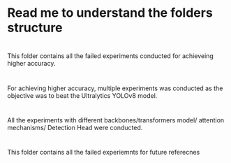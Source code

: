 # Read me to understand the folders structure

#
This folder contains all the failed experiments conducted for achieveing higher accuracy.
#
For achieving higher accuracy, multiple experiments was conducted as the objective was to beat the Ultralytics YOLOv8 model.
#
All the experiments with different backbones/transformers model/ attention mechanisms/ Detection Head were conducted.
#
This folder contains all the failed experiemnts for future referecnes
